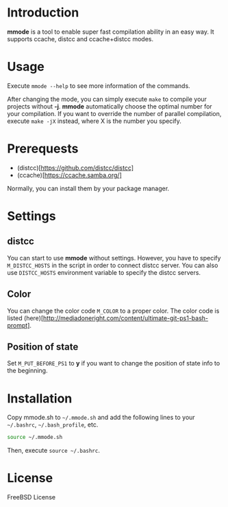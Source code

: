# Introduction
__mmode__ is a tool to enable super fast compilation ability in an easy way.
It supports ccache, distcc and ccache+distcc modes.

# Usage
Execute `mmode --help` to see more information of the commands.

After changing the mode, you can simply execute `make` to compile your projects without __-j__.
__mmode__ automatically choose the optimal number for your compilation.
If you want to override the number of parallel compilation, execute `make -jX` instead, where X is the number you specify.

# Prerequests
* (distcc)[https://github.com/distcc/distcc]
* (ccache)[https://ccache.samba.org/]

Normally, you can install them by your package manager.

# Settings
## distcc
You can start to use __mmode__ without settings.
However, you have to specify `M_DISTCC_HOSTS` in the script in order to connect distcc server.
You can also use `DISTCC_HOSTS` environment variable to specify the distcc servers.

## Color
You can change the color code `M_COLOR` to a proper color.
The color code is listed (here)[http://mediadoneright.com/content/ultimate-git-ps1-bash-prompt].

## Position of state
Set `M_PUT_BEFORE_PS1` to __y__ if you want to change the position of state info to the beginning.

# Installation
Copy mmode.sh to `~/.mmode.sh` and add the following lines to your `~/.bashrc`, `~/.bash_profile`, etc.
``` bash
source ~/.mmode.sh
```
Then, execute `source ~/.bashrc`.

# License
FreeBSD License

